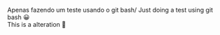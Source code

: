 Apenas fazendo um teste usando o git bash/
Just doing  a test  using git bash 
😀
<br>
This is a alteration 🤨